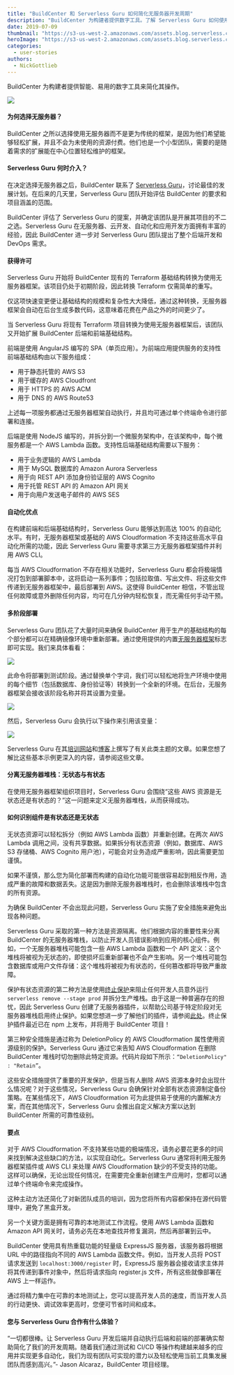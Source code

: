 ```yaml
---
title: "BuildCenter 和 Serverless Guru 如何简化无服务器开发周期"
description: "BuildCenter 为构建者提供数字工具。了解 Serverless Guru 如何使用无服务器框架帮助构建者简化操作。"
date: 2019-07-09
thumbnail: "https://s3-us-west-2.amazonaws.com/assets.blog.serverless.com/serverless-guru-case-study/serverless-guru-case-study-thumb.png"
heroImage: "https://s3-us-west-2.amazonaws.com/assets.blog.serverless.com/serverless-guru-case-study/serverless-guru-case-study-header.png"
categories:
  - user-stories
authors:
  - NickGottlieb
---
```


BuildCenter 为构建者提供智能、易用的数字工具来简化其操作。

<img src="https://s3-us-west-2.amazonaws.com/assets.blog.serverless.com/serverless-guru-case-study/serverless-guru-case-study-1.png">

#### 为何选择无服务器？

BuildCenter 之所以选择使用无服务器而不是更为传统的框架，是因为他们希望能够轻松扩展，并且不会为未使用的资源付费。他们也是一个小型团队，需要的是随着需求的扩展能在中心位置轻松维护的框架。

#### Serverless Guru 何时介入？

在决定选择无服务器之后，BuildCenter 联系了 [Serverless Guru](https://serverlessguru.com/)，讨论最佳的发展计划。在后来的几天里，Serverless Guru 团队开始评估 BuildCenter 的要求和项目涵盖的范围。

BuildCenter 评估了 Serverless Guru 的提案，并确定该团队是开展其项目的不二之选。Serverless Guru 在无服务器、云开发、自动化和应用开发方面拥有丰富的经验，因此 BuildCenter 进一步对 Serverless Guru 团队提出了整个后端开发和 DevOps 需求。

#### 获得许可

Serverless Guru 开始将 BuildCenter 现有的 Terraform 基础结构转换为使用无服务器框架。该项目仍处于初期阶段，因此转换 Terraform 仅需简单的重写。 

仅这项快速变更便让基础结构的规模和复杂性大大降低，通过这种转换，无服务器框架会自动在后台生成多数代码，这意味着花费在产品之外的时间更少了。  

当 Serverless Guru 将现有 Terraform 项目转换为使用无服务器框架后，该团队又开始扩展 BuildCenter 后端和前端基础结构。

前端是使用 AngularJS 编写的 SPA（单页应用）。为前端应用提供服务的支持性前端基础结构由以下服务组成：

* 用于静态托管的 AWS S3
* 用于缓存的 AWS Cloudfront
* 用于 HTTPS 的 AWS ACM
* 用于 DNS 的 AWS Route53

上述每一项服务都通过无服务器框架自动执行，并且均可通过单个终端命令进行部署和连接。

后端是使用 NodeJS 编写的，并拆分到一个微服务架构中，在该架构中，每个微服务都是一个 AWS Lambda 函数。支持性后端基础结构需要以下服务：

* 用于业务逻辑的 AWS Lambda
* 用于 MySQL 数据库的 Amazon Aurora Serverless
* 用于向 REST API 添加身份验证层的 AWS Cognito
* 用于托管 REST API 的 Amazon API 网关
* 用于向用户发送电子邮件的 AWS SES

#### 自动化优点

在构建前端和后端基础结构时，Serverless Guru 能够达到高达 100% 的自动化水平。有时，无服务器框架或基础的 AWS Cloudformation 不支持这些高水平自动化所需的功能，因此 Serverless Guru 需要寻求第三方无服务器框架插件并利用 AWS CLI。

每当 AWS Cloudformation 不存在相关功能时，Serverless Guru 都会将极端情况打包到部署脚本中，这将启动一系列事件；包括拉取值、写出文件、将这些文件传递到无服务器框架中，最后部署到 AWS。这使得 BuildCenter 相信，不管出现任何故障或意外删除任何内容，均可在几分钟内轻松恢复，而无需任何手动干预。

#### 多阶段部署

Serverless Guru 团队花了大量时间来确保 BuildCenter 用于生产的基础结构的每个部分都可以在精确镜像环境中重新部署。通过使用提供的内置[无服务器框架](https://serverless.com/framework/docs/providers/aws/guide/variables/)标志即可实现。我们来具体看看：

<img src="https://s3-us-west-2.amazonaws.com/assets.blog.serverless.com/serverless-guru-case-study/serverless-guru-case-study-2.png">

此命令将部署到测试阶段。通过替换单个字词，我们可以轻松地将生产环境中使用的每个细节（包括数据库、身份验证等）转换到一个全新的环境。在后台，无服务器框架会接收该阶段名称并将其设置为变量。

<img src="https://s3-us-west-2.amazonaws.com/assets.blog.serverless.com/serverless-guru-case-study/serverless-guru-case-study-3.png">

然后，Serverless Guru 会执行以下操作来引用该变量：

<img src="https://s3-us-west-2.amazonaws.com/assets.blog.serverless.com/serverless-guru-case-study/serverless-guru-case-study-4.png">

Serverless Guru 在其[培训网站](https://training.serverlessguru.com)和[博客](https://medium.com/serverlessguru)上撰写了有关此类主题的文章。如果您想了解比这些基本示例更深入的内容，请参阅这些文章。

#### 分离无服务器堆栈：无状态与有状态

在使用无服务器框架组织项目时，Serverless Guru 会围绕“这些 AWS 资源是无状态还是有状态的？”这一问题来定义无服务器堆栈，从而获得成功。

#### 如何识别组件是有状态还是无状态

无状态资源可以轻松拆分（例如 AWS Lambda 函数）并重新创建。在两次 AWS Lambda 调用之间，没有共享数据。如果拆分有状态资源（例如，数据库、AWS S3 存储桶、AWS Cognito 用户池），可能会对业务造成严重影响，因此需要更加谨慎。

如果不谨慎，那么您为简化部署而构建的自动化功能可能很容易起到相反作用，造成严重的故障和数据丢失。这是因为删除无服务器堆栈时，也会删除该堆栈中包含的所有资源。

为确保 BuildCenter 不会出现此问题，Serverless Guru 实施了安全措施来避免出现各种问题。

Serverless Guru 采取的第一种方法是资源隔离。他们根据内容的重要性来分离 BuildCenter 的无服务器堆栈，以防止开发人员错误影响到应用的核心组件。例如，一个无服务器堆栈可能包含一些 AWS Lambda 函数和一个 API 定义：这个堆栈将被视为无状态的，即使损坏后重新部署也不会产生影响。另一个堆栈可能包含数据库或用户文件存储：这个堆栈将被视为有状态的，任何篡改都将导致严重故障。

保护有状态资源的第二种方法是使用[终止保护](https://aws.amazon.com/about-aws/whats-new/2017/09/aws-cloudformation-provides-stack-termination-protection/)来阻止任何开发人员意外运行 `serverless remove --stage prod` 并拆分生产堆栈。由于这是一种普遍存在的担忧，因此 Serverless Guru 创建了无服务器插件，以帮助公司基于特定阶段对无服务器堆栈启用终止保护。如果您想进一步了解他们的插件，请参阅[此处](https://www.npmjs.com/package/serverless-termination-protection)。终止保护插件最近已在 npm 上发布，并将用于 BuildCenter 项目！

第三种安全措施是通过称为 DeletionPolicy 的 AWS Cloudformation 属性使用资源级别的保护。Serverless Guru 通过它来告知 AWS Cloudformation 在删除 BuildCenter 堆栈时切勿删除此特定资源。代码片段如下所示：`“DeletionPolicy" : "Retain”`。

这些安全措施提供了重要的开发保护，但是当有人删除 AWS 资源本身时会出现什么情况呢？对于这些情况，Serverless Guru 会确保针对全部有状态资源制定备份策略。在某些情况下，AWS Cloudformation 可为此提供易于使用的内置解决方案，而在其他情况下，Serverless Guru 会推出自定义解决方案以达到 BuildCenter 所需的可靠性级别。

#### 要点

对于 AWS Cloudformation 不支持某些功能的极端情况，请务必要花更多的时间来找到解决这些缺口的方法，以实现自动化。Serverless Guru 通常将利用无服务器框架插件或 AWS CLI 来处理 AWS Cloudformation 缺少的不受支持的功能。这样可以确保，无论出现任何情况，在需要完全重新创建生产应用时，您都可以通过单个终端命令来完成操作。

这种主动方法还简化了对新团队成员的培训，因为您将所有内容都保持在源代码管理中，避免了黑盒开发。

另一个关键方面是拥有可靠的本地测试工作流程。使用 AWS Lambda 函数和 Amazon API 网关时，请务必先在本地查找并修复漏洞，然后再部署到云中。

BuildCenter 使用具有热重载功能的轻量级 ExpressJS 服务器，该服务器将根据 URL 中的路径指向不同的 AWS Lambda 函数文件。例如，当开发人员将 POST 请求发送到 `localhost:3000/register` 时，ExpressJS 服务器会接收请求主体并将其传递到事件对象中，然后将请求指向 register.js 文件，所有这些就像部署在 AWS 上一样运作。

通过将精力集中在可靠的本地测试上，您可以提高开发人员的速度，而当开发人员的行动更快、调试效率更高时，您便可节省时间和成本。

#### 您与 Serverless Guru 合作有什么体验？

“一切都很棒。让 Serverless Guru 开发后端并自动执行后端和前端的部署确实帮助简化了我们的开发周期。随着我们通过测试和 CI/CD 等操作构建越来越多的应用并实现更多自动化，我们为现有团队可实现的潜力以及轻松使用当前工具集发展团队而感到高兴。”- Jason Alcaraz，BuildCenter 项目经理。
